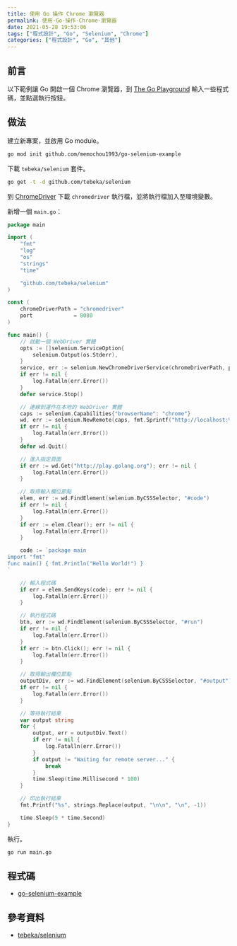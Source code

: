 ```yaml
---
title: 使用 Go 操作 Chrome 瀏覽器
permalink: 使用-Go-操作-Chrome-瀏覽器
date: 2021-05-28 19:53:06
tags: ["程式設計", "Go", "Selenium", "Chrome"]
categories: ["程式設計", "Go", "其他"]
---
```


## 前言

以下範例讓 Go 開啟一個 Chrome 瀏覽器，到 [The Go Playground](https://play.golang.org/) 輸入一些程式碼，並點選執行按鈕。

## 做法

建立新專案，並啟用 Go module。

```BASH
go mod init github.com/memochou1993/go-selenium-example

```

下載 `tebeka/selenium` 套件。

```BASH
go get -t -d github.com/tebeka/selenium
```

到 [ChromeDriver](https://chromedriver.chromium.org/downloads) 下載 `chromedriver` 執行檔，並將執行檔加入至環境變數。

新增一個 `main.go`：

```GO
package main

import (
	"fmt"
	"log"
	"os"
	"strings"
	"time"

	"github.com/tebeka/selenium"
)

const (
	chromeDriverPath = "chromedriver"
	port             = 8080
)

func main() {
	// 啟動一個 WebDriver 實體
	opts := []selenium.ServiceOption{
		selenium.Output(os.Stderr),
	}
	service, err := selenium.NewChromeDriverService(chromeDriverPath, port, opts...)
	if err != nil {
		log.Fatalln(err.Error())
	}
	defer service.Stop()

	// 連線到運作在本地的 WebDriver 實體
	caps := selenium.Capabilities{"browserName": "chrome"}
	wd, err := selenium.NewRemote(caps, fmt.Sprintf("http://localhost:%d/wd/hub", port))
	if err != nil {
		log.Fatalln(err.Error())
	}
	defer wd.Quit()

	// 進入指定頁面
	if err := wd.Get("http://play.golang.org"); err != nil {
		log.Fatalln(err.Error())
	}

	// 取得輸入欄位節點
	elem, err := wd.FindElement(selenium.ByCSSSelector, "#code")
	if err != nil {
		log.Fatalln(err.Error())
	}
	if err := elem.Clear(); err != nil {
		log.Fatalln(err.Error())
	}

	code := `package main
import "fmt"
func main() { fmt.Println("Hello World!") }
`

	// 輸入程式碼
	if err = elem.SendKeys(code); err != nil {
		log.Fatalln(err.Error())
	}

	// 執行程式碼
	btn, err := wd.FindElement(selenium.ByCSSSelector, "#run")
	if err != nil {
		log.Fatalln(err.Error())
	}
	if err := btn.Click(); err != nil {
		log.Fatalln(err.Error())
	}

	// 取得輸出欄位節點
	outputDiv, err := wd.FindElement(selenium.ByCSSSelector, "#output")
	if err != nil {
		log.Fatalln(err.Error())
	}

	// 等待執行結果
	var output string
	for {
		output, err = outputDiv.Text()
		if err != nil {
			log.Fatalln(err.Error())
		}
		if output != "Waiting for remote server..." {
			break
		}
		time.Sleep(time.Millisecond * 100)
	}

	// 印出執行結果
	fmt.Printf("%s", strings.Replace(output, "\n\n", "\n", -1))

	time.Sleep(5 * time.Second)
}
```

執行。

```BASH
go run main.go
```

## 程式碼

- [go-selenium-example](https://github.com/memochou1993/go-selenium-example)

## 參考資料

- [tebeka/selenium](https://pkg.go.dev/github.com/tebeka/selenium)
